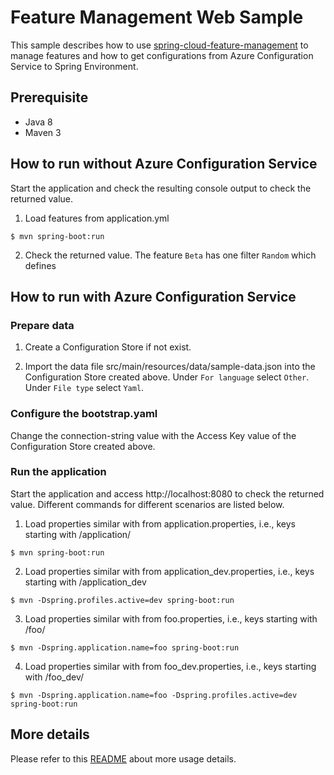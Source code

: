 # Feature Management Web Sample

This sample describes how to use [spring-cloud-feature-management](../../spring-cloud-azure-feature-management/README.md) to manage features and how to get configurations from Azure Configuration Service to Spring Environment.

## Prerequisite
 - Java 8
 - Maven 3

## How to run without Azure Configuration Service
Start the application and check the resulting console output to check the returned value.

1. Load features from application.yml
```
$ mvn spring-boot:run
```

2. Check the returned value. The feature `Beta` has one filter `Random` which defines

## How to run with Azure Configuration Service

### Prepare data

1. Create a Configuration Store if not exist.

2. Import the data file src/main/resources/data/sample-data.json into the Configuration Store created above. Under `For language` select `Other`. Under `File type` select `Yaml`.

### Configure the bootstrap.yaml

Change the connection-string value with the Access Key value of the Configuration Store created above.

### Run the application

Start the application and access http://localhost:8080 to check the returned value. Different commands for different scenarios are listed below.

1. Load properties similar with from application.properties, i.e., keys starting with /application/
```
$ mvn spring-boot:run
```

2. Load properties similar with from application_dev.properties, i.e., keys starting with /application_dev
```
$ mvn -Dspring.profiles.active=dev spring-boot:run
```

3. Load properties similar with from foo.properties, i.e., keys starting with /foo/
```
$ mvn -Dspring.application.name=foo spring-boot:run
```

4. Load properties similar with from foo_dev.properties, i.e., keys starting with /foo_dev/
```
$ mvn -Dspring.application.name=foo -Dspring.profiles.active=dev spring-boot:run
```

## More details

Please refer to this [README](../../spring-cloud-azure-starters/spring-cloud-starter-azure-appconfiguration-config/) about more usage details. 